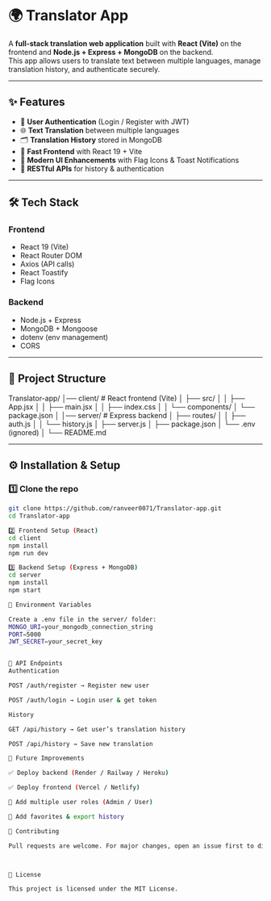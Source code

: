 # 🌍 Translator App  

A **full-stack translation web application** built with **React (Vite)** on the frontend and **Node.js + Express + MongoDB** on the backend.  
This app allows users to translate text between multiple languages, manage translation history, and authenticate securely.  

---

## ✨ Features  

- 🔑 **User Authentication** (Login / Register with JWT)  
- 🌐 **Text Translation** between multiple languages  
- 🗂️ **Translation History** stored in MongoDB  
- 🚀 **Fast Frontend** with React 19 + Vite  
- 🎉 **Modern UI Enhancements** with Flag Icons & Toast Notifications  
- 📡 **RESTful APIs** for history & authentication  

---

## 🛠️ Tech Stack  

### **Frontend**  
- React 19 (Vite)  
- React Router DOM  
- Axios (API calls)  
- React Toastify  
- Flag Icons  

### **Backend**  
- Node.js + Express  
- MongoDB + Mongoose  
- dotenv (env management)  
- CORS  

---

## 📂 Project Structure  

Translator-app/
│── client/ # React frontend (Vite)
│ ├── src/
│ │ ├── App.jsx
│ │ ├── main.jsx
│ │ ├── index.css
│ │ └── components/
│ └── package.json
│
│── server/ # Express backend
│ ├── routes/
│ │ ├── auth.js
│ │ └── history.js
│ ├── server.js
│ ├── package.json
│ └── .env (ignored)
│
└── README.md

---

## ⚙️ Installation & Setup  

### **1️⃣ Clone the repo**  
```bash
git clone https://github.com/ranveer0071/Translator-app.git
cd Translator-app

2️⃣ Frontend Setup (React)
cd client
npm install
npm run dev

3️⃣ Backend Setup (Express + MongoDB)
cd server
npm install
npm start

🔑 Environment Variables

Create a .env file in the server/ folder:
MONGO_URI=your_mongodb_connection_string
PORT=5000
JWT_SECRET=your_secret_key


📡 API Endpoints
Authentication

POST /auth/register → Register new user

POST /auth/login → Login user & get token

History

GET /api/history → Get user’s translation history

POST /api/history → Save new translation

🚀 Future Improvements

✅ Deploy backend (Render / Railway / Heroku)

✅ Deploy frontend (Vercel / Netlify)

🌟 Add multiple user roles (Admin / User)

🌟 Add favorites & export history

🤝 Contributing

Pull requests are welcome. For major changes, open an issue first to discuss.



📜 License

This project is licensed under the MIT License.

